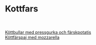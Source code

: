 # Kottfars<br/><br/>

[Köttbullar med pressgurka och färskpotatis](/recipes/kottfars/kottbullar-med-pressgurka-och-farskpotatis.md)<br/>[Köttfärspaj med mozzarella](/recipes/kottfars/kottfarspaj-med-mozzarella.md)
